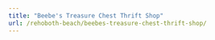 ```yaml
---
title: "Beebe's Treasure Chest Thrift Shop"
url: /rehoboth-beach/beebes-treasure-chest-thrift-shop/
---
```

